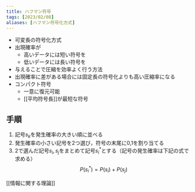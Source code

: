 ```yaml
---
title: ハフマン符号
tags: [2023/02/08]
aliases: [ハフマン符号化方式]
---
```


- 可変長の符号化方式
- 出現確率が
	- 高いデータには短い符号を
	- 低いデータには長い符号を
- 与えることで圧縮を効率よく行う方法
- 出現確率に差がある場合には固定長の符号化よりも高い圧縮率になる
- コンパクト符号
	- 一意に復元可能
	- [[平均符号長]]が最短な符号
## 手順
1. 記号$s_k$を発生確率の大きい順に並べる
2. 発生確率の小さい記号を2つ選び，符号の末尾に0,1を割り当てる
3. 2で選んだ記号$s_i,s_j$をまとめて記号$s_i^*$とする（記号の発生確率は下記の式で求める）
$$P(s_i^*)=P(s_i)+P(s_j)$$

[[情報に関する理論]]